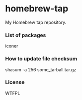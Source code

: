 # homebrew-tap
My Homebrew tap repository.


### List of packages
iconer


### How to update file checksum
shasum -a 256 some_tarball.tar.gz


### License

WTFPL